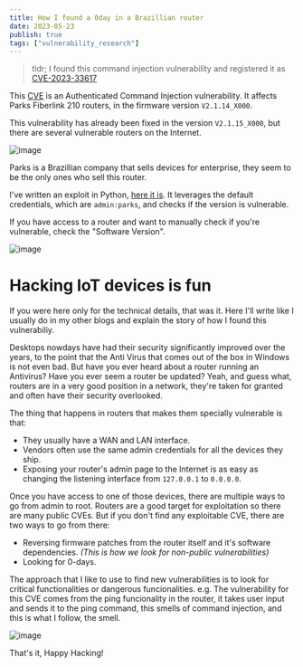 ```yaml
---
title: How I found a 0day in a Brazillian router
date: 2023-05-23
publish: true
tags: ["vulnerability_research"]
---
```


> tldr; I found this command injection vulnerability and registered it as
> [CVE-2023-33617](https://www.cve.org/CVERecord?id=CVE-2023-33617)


This [CVE](https://www.cve.org/CVERecord?id=CVE-2023-33617) is an Authenticated
Command Injection vulnerability. It affects Parks Fiberlink 210 routers, in the
firmware version `V2.1.14_X000`.

This vulnerability has already been fixed in the version `V2.1.15_X000`, but
there are several vulnerable routers on the Internet.

![image](/CVE-2023-33617-shodan-00.jpg)

Parks is a Brazillian company that sells devices for enterprise, they seem to
be the only ones who sell this router.

I've written an exploit in Python, [here it
is](https://gist.github.com/gbrls/58a5032bc58510abb908386124d1b4d2). It
leverages the default credentials, which are `admin:parks`, and checks if the
version is vulnerable.


If you have access to a router and want to manually check if you're vulnerable,
check the "Software Version".

![image](/CVE-2023-33617-01.jpg)

# Hacking IoT devices is fun

If you were here only for the technical details, that was it. Here I'll write
like I usually do in my other blogs and explain the story of how I found this
vulnerabiliy.

Desktops nowdays have had their security significantly improved over the years,
to the point that the Anti Virus that comes out of the box in Windows is not
even bad. But have you ever heard about a router running an Antivirus? Have you
ever seem a router be updated? Yeah, and guess what, routers are in a very good
position in a network, they're taken for granted and often have their security
overlooked. 


The thing that happens in routers that makes them specially vulnerable is that:

- They usually have a WAN and LAN interface.
- Vendors often use the same admin credentials for all the devices they ship.
- Exposing your router's admin page to the Internet is as easy as changing the
  listening interface from `127.0.0.1` to `0.0.0.0`.


Once you have access to one of those devices, there are multiple ways to go
from admin to root. Routers are a good target for exploitation so there are
many public CVEs. But if you don't find any exploitable CVE, there are two ways
to go from there:

- Reversing firmware patches from the router itself and it's software
  dependencies. _(This is how we look for non-public vulnerabilities)_
- Looking for 0-days.

The approach that I like to use to find new vulnerabilities is to look for
critical functionalities or dangerous funcionalities. e.g. The vulnerability
for this CVE comes from the ping funcionality in the router, it takes user
input and sends it to the ping command, this smells of command injection, and
this is what I follow, the smell.


![image](/CVE-2023-33617-00.jpg)


That's it, Happy Hacking!
